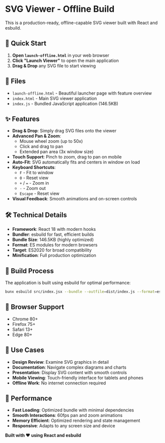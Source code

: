# SVG Viewer - Offline Build

This is a production-ready, offline-capable SVG viewer built with React and esbuild.

## 🚀 Quick Start

1. **Open `launch-offline.html`** in your web browser
2. **Click "Launch Viewer"** to open the main application
3. **Drag & Drop** any SVG file to start viewing

## 📁 Files

- `launch-offline.html` - Beautiful launcher page with feature overview
- `index.html` - Main SVG viewer application
- `index.js` - Bundled JavaScript application (146.5KB)

## ✨ Features

- **Drag & Drop**: Simply drag SVG files onto the viewer
- **Advanced Pan & Zoom**: 
  - Mouse wheel zoom (up to 50x)
  - Click and drag to pan
  - Extended pan area (3x window size)
- **Touch Support**: Pinch to zoom, drag to pan on mobile
- **Auto-Fit**: SVG automatically fits and centers in window on load
- **Keyboard Shortcuts**:
  - `F` - Fit to window
  - `0` - Reset view
  - `+` / `=` - Zoom in
  - `-` - Zoom out
  - `Escape` - Reset view
- **Visual Feedback**: Smooth animations and on-screen controls

## 🛠️ Technical Details

- **Framework**: React 18 with modern hooks
- **Bundler**: esbuild for fast, efficient builds
- **Bundle Size**: 146.5KB (highly optimized)
- **Format**: ES modules for modern browsers
- **Target**: ES2020 for broad compatibility
- **Minification**: Full production optimization

## 🔧 Build Process

The application is built using esbuild for optimal performance:

```bash
bunx esbuild src/index.jsx --bundle --outfile=dist/index.js --format=esm --minify --target=es2020
```

## 📱 Browser Support

- Chrome 80+
- Firefox 75+
- Safari 13+
- Edge 80+

## 🎯 Use Cases

- **Design Review**: Examine SVG graphics in detail
- **Documentation**: Navigate complex diagrams and charts
- **Presentation**: Display SVG content with smooth controls
- **Mobile Viewing**: Touch-friendly interface for tablets and phones
- **Offline Work**: No internet connection required

## 🚀 Performance

- **Fast Loading**: Optimized bundle with minimal dependencies
- **Smooth Interactions**: 60fps pan and zoom animations
- **Memory Efficient**: Optimized rendering and state management
- **Responsive**: Adapts to any screen size and device

**Built with ❤️ using React and esbuild**
